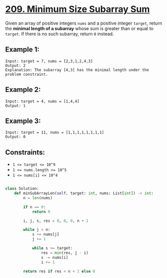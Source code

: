 # [209. Minimum Size Subarray Sum](https://leetcode.com/problems/minimum-size-subarray-sum/description/?envType=study-plan-v2&envId=top-interview-150)

Given an array of positive integers `nums` and a positive integer `target`, return the **minimal length of a
subarray** whose sum is greater than or equal to `target`. If there is no such subarray, return `0` instead.

## Example 1:

```
Input: target = 7, nums = [2,3,1,2,4,3]
Output: 2
Explanation: The subarray [4,3] has the minimal length under the problem constraint.

```

## Example 2:

```
Input: target = 4, nums = [1,4,4]
Output: 1
```

## Example 3:

```
Input: target = 11, nums = [1,1,1,1,1,1,1,1]
Output: 0
```

## Constraints:

- `1 <= target <= 10^9`
- `1 <= nums.length <= 10^5`
- `1 <= nums[i] <= 10^4`

```python

class Solution:
    def minSubArrayLen(self, target: int, nums: List[int]) -> int:
        n = len(nums)

        if n == 0:
            return 0

        i, j, s, res = 0, 0, 0, n + 1

        while j < n:
            s += nums[j]
            j += 1

            while s >= target:
                res = min(res, j - i)
                s -= nums[i]
                i += 1

        return res if res < n + 1 else 0

```
